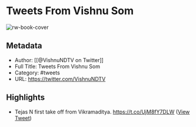 # Tweets From Vishnu Som

![rw-book-cover](https://pbs.twimg.com/profile_images/1787471109174231040/WzkFl-vb.jpg)

## Metadata
- Author: [[@VishnuNDTV on Twitter]]
- Full Title: Tweets From Vishnu Som
- Category: #tweets
- URL: https://twitter.com/VishnuNDTV

## Highlights
- Tejas N first take off from Vikramaditya. https://t.co/UjM8fY7DLW ([View Tweet](https://twitter.com/VishnuNDTV/status/1217368657967316992))
